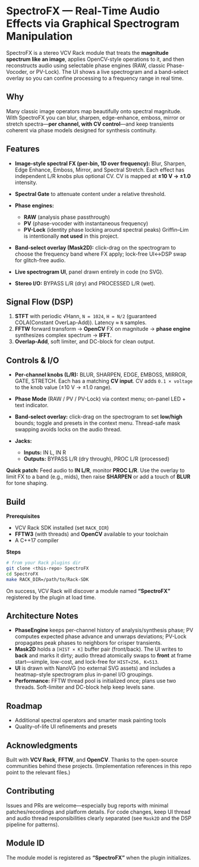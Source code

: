# SpectroFX — Real‑Time Audio Effects via Graphical Spectrogram Manipulation

SpectroFX is a stereo VCV Rack module that treats the **magnitude spectrum like an image**, applies OpenCV-style operations to it, and then reconstructs audio using selectable phase engines (RAW, classic Phase-Vocoder, or PV-Lock). The UI shows a live spectrogram and a band-select overlay so you can confine processing to a frequency range in real time. &#x20;



## Why

Many classic image operators map beautifully onto spectral magnitude. With SpectroFX you can blur, sharpen, edge-enhance, emboss, mirror or stretch spectra—**per channel, with CV control**—and keep transients coherent via phase models designed for synthesis continuity. &#x20;



## Features

* **Image-style spectral FX (per-bin, 1D over frequency):** Blur, Sharpen, Edge Enhance, Emboss, Mirror, and Spectral Stretch. Each effect has independent L/R knobs plus optional CV. CV is mapped at **±10 V → ±1.0** intensity.&#x20;
* **Spectral Gate** to attenuate content under a relative threshold.&#x20;
* **Phase engines:**

  * **RAW** (analysis phase passthrough)
  * **PV** (phase-vocoder with instantaneous frequency)
  * **PV-Lock** (identity phase locking around spectral peaks)
    Griffin–Lim is intentionally **not used** in this project. &#x20;
* **Band-select overlay (Mask2D):** click-drag on the spectrogram to choose the frequency band where FX apply; lock-free UI↔DSP swap for glitch-free audio. &#x20;
* **Live spectrogram UI**, panel drawn entirely in code (no SVG).&#x20;
* **Stereo I/O:** BYPASS L/R (dry) and PROCESSED L/R (wet).&#x20;



## Signal Flow (DSP)

1. **STFT** with periodic √Hann, `N = 1024`, `H = N/2` (guaranteed COLA(Constant OverLap-Add)). Latency ≈ `N` samples.&#x20;
2. **FFTW** forward transform → **OpenCV** FX on magnitude → **phase engine** synthesizes complex spectrum → **IFFT**.&#x20;
3. **Overlap-Add**, soft limiter, and DC-block for clean output.&#x20;



## Controls & I/O

* **Per-channel knobs (L/R):** BLUR, SHARPEN, EDGE, EMBOSS, MIRROR, GATE, STRETCH. Each has a matching **CV input**. CV adds `0.1 × voltage` to the knob value (±10 V → ±1.0 range).&#x20;
* **Phase Mode** (RAW / PV / PV-Lock) via context menu; on-panel LED + text indicator.&#x20;
* **Band-select overlay:** click-drag on the spectrogram to set **low/high** bounds; toggle and presets in the context menu. Thread-safe mask swapping avoids locks on the audio thread. &#x20;
* **Jacks:**

  * **Inputs:** IN L, IN R
  * **Outputs:** BYPASS L/R (dry through), PROC L/R (processed)&#x20;

**Quick patch:** Feed audio to **IN L/R**, monitor **PROC L/R**. Use the overlay to limit FX to a band (e.g., mids), then raise **SHARPEN** or add a touch of **BLUR** for tone shaping.&#x20;



## Build

**Prerequisites**

* VCV Rack SDK installed (set `RACK_DIR`)
* **FFTW3** (with threads) and **OpenCV** available to your toolchain
* A C++17 compiler

**Steps**

```bash
# from your Rack plugins dir
git clone <this-repo> SpectroFX
cd SpectroFX
make RACK_DIR=/path/to/Rack-SDK
```

On success, VCV Rack will discover a module named **“SpectroFX”** registered by the plugin at load time.&#x20;



## Architecture Notes

* **PhaseEngine** keeps per-channel history of analysis/synthesis phase; PV computes expected phase advance and unwraps deviations; PV-Lock propagates peak phases to neighbors for crisper transients.&#x20;
* **Mask2D** holds a `[HIST × K]` buffer pair (front/back). The UI writes to **back** and marks it dirty; audio thread atomically swaps to **front** at frame start—simple, low-cost, and lock-free for `HIST≈256, K≈513`.&#x20;
* **UI** is drawn with NanoVG (no external SVG assets) and includes a heatmap-style spectrogram plus in-panel I/O groupings.&#x20;
* **Performance:** FFTW thread pool is initialized once; plans use two threads. Soft-limiter and DC-block help keep levels sane.&#x20;



## Roadmap

* Additional spectral operators and smarter mask painting tools
* Quality-of-life UI refinements and presets



## Acknowledgments

Built with **VCV Rack**, **FFTW**, and **OpenCV**. Thanks to the open-source communities behind these projects. (Implementation references in this repo point to the relevant files.)




## Contributing

Issues and PRs are welcome—especially bug reports with minimal patches/recordings and platform details. For code changes, keep UI thread and audio thread responsibilities clearly separated (see `Mask2D` and the DSP pipeline for patterns). &#x20;



## Module ID

The module model is registered as **“SpectroFX”** when the plugin initializes.&#x20;
